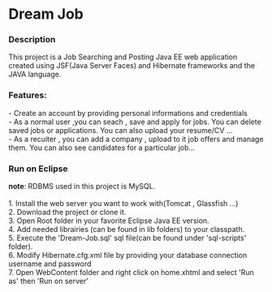 <h1>Dream Job</h1>

<h3>Description</h3>
This project is a Job Searching and Posting Java EE web application created using JSF(Java Server Faces) and Hibernate frameworks and the JAVA language.
<h3>Features:</h3>
- Create an account by providing personal informations and credentials<br/>
- As a normal user ,you can seach , save and apply for jobs. You can delete saved jobs or applications. You can also upload your resume/CV ...<br/>
- As a recuiter , you can add a company , upload to it job offers and manage them. You can also see candidates for a particular job...
<h3>Run on Eclipse</h3>
<b>note</b>: RDBMS used in this project is MySQL.<br/><br/>
1. Install the web server you want to work with(Tomcat , Glassfish ...)<br/>
2. Download the project or clone it.<br/>
3. Open Root folder in your favorite Eclipse Java EE version.<br/>
4. Add needed librairies (can be found in lib folders) to your classpath.<br/>
5. Execute the 'Dream-Job.sql' sql file(can be found under 'sql-scripts' folder).<br/>
6. Modify Hibernate.cfg.xml file by providing your database connection username and password<br/>
7. Open WebContent folder and right click on home.xhtml and select 'Run as' then 'Run on server'
